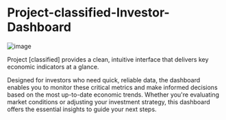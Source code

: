 # Project-classified-Investor-Dashboard

![image](https://github.com/user-attachments/assets/e628813d-10ce-43d5-817a-e1a318b9f28d)

Project [classified] provides a clean, intuitive interface that delivers key economic indicators at a glance.

Designed for investors who need quick, reliable data, the dashboard enables you to monitor these critical metrics and make informed decisions based on the most up-to-date economic trends. Whether you're evaluating market conditions or adjusting your investment strategy, this dashboard offers the essential insights to guide your next steps.
